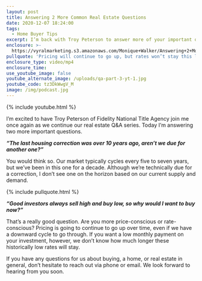 ```yaml
---
layout: post
title: Answering 2 More Common Real Estate Questions
date: 2020-12-07 18:24:00
tags:
  - Home Buyer Tips
excerpt: I’m back with Troy Peterson to answer more of your important questions.
enclosure: >-
  https://vyralmarketing.s3.amazonaws.com/Monique+Walker/Answering+2+More+Common+Real+Estate+Questions.mp4
pullquote: 'Pricing will continue to go up, but rates won’t stay this low forever.'
enclosure_type: video/mp4
enclosure_time:
use_youtube_image: false
youtube_alternate_image: /uploads/qa-part-3-yt-1.jpg
youtube_code: tz3DkWwgV_M
image: /img/podcast.jpg
---
```


{% include youtube.html %}

I’m excited to have Troy Peterson of Fidelity National Title Agency join me once again as we continue our real estate Q&A series. Today I’m answering two more important questions.

***“The last housing correction was over 10 years ago, aren’t we due for another one?”***

You would think so. Our market typically cycles every five to seven years, but we’ve been in this one for a decade. Although we’re technically due for a correction, I don’t see one on the horizon based on our current supply and demand.

{% include pullquote.html %}

***“Good investors always sell high and buy low, so why would I want to buy now?”***

That’s a really good question. Are you more price-conscious or rate-conscious? Pricing is going to continue to go up over time, even if we have a downward cycle to go through. If you want a low monthly payment on your investment, however, we don’t know how much longer these historically low rates will stay.

If you have any questions for us about buying, a home, or real estate in general, don’t hesitate to reach out via phone or email. We look forward to hearing from you soon.
